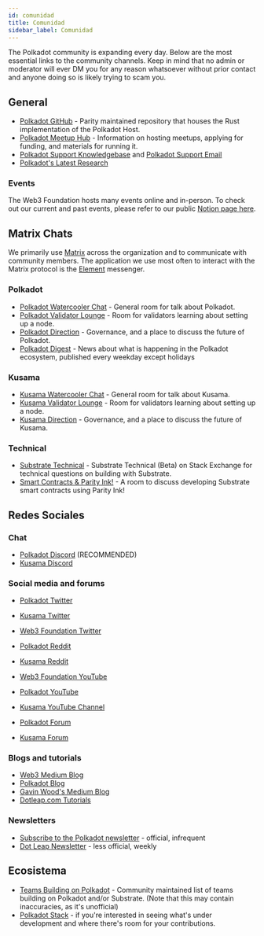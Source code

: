 ```yaml
---
id: comunidad
title: Comunidad
sidebar_label: Comunidad
---
```


The Polkadot community is expanding every day. Below are the most essential links to the community channels. Keep in mind that no admin or moderator will ever DM you for any reason whatsoever without prior contact and anyone doing so is likely trying to scam you.

## General

- [Polkadot GitHub](https://github.com/paritytech/polkadot/) - Parity maintained repository that houses the Rust implementation of the Polkadot Host.
- [Polkadot Meetup Hub](https://www.notion.so/web3foundation/Polkadot-Meetup-Hub-4511c156770e4ba9936386d8be5fe5be) - Information on hosting meetups, applying for funding, and materials for running it.
- [Polkadot Support Knowledgebase](https://support.polkadot.network/support/home) and [Polkadot Support Email](mailto:support@polkadot.network)
- [Polkadot's Latest Research](https://research.web3.foundation/en/latest/polkadot/)

### Events

The Web3 Foundation hosts many events online and in-person. To check out our current and past events, please refer to our public [Notion page here](https://www.notion.so/Public-Events-Database-fdd2df4c29d04818a5dd403e2b85920d).

## Matrix Chats

We primarily use [Matrix](https://matrix.org) across the organization and to communicate with community members. The application we use most often to interact with the Matrix protocol is the [Element](https://app.element.io) messenger.

### Polkadot

- [Polkadot Watercooler Chat](https://app.element.io/#/room/!FdCojkeGzZLSEoiecf:web3.foundation?via=matrix.parity.io&via=matrix.org&via=web3.foundation) - General room for talk about Polkadot.
- [Polkadot Validator Lounge](https://app.element.io/#/room/#polkadot-validator-lounge:matrix.org) - Room for validators learning about setting up a node.
- [Polkadot Direction](https://app.element.io/#/room/!OwgojQyBzTlUQGGLhq:matrix.parity.io?via=matrix.parity.io&via=matrix.org&via=web3.foundation) - Governance, and a place to discuss the future of Polkadot.
- [Polkadot Digest](https://matrix.to/#/!vMpYyTkvjXcevxSdsQ:web3.foundation) - News about what is happening in the Polkadot ecosystem, published every weekday except holidays

### Kusama

- [Kusama Watercooler Chat](https://app.element.io/#/room/%23kusamawatercooler:polkadot.builders) - General room for talk about Kusama.
- [Kusama Validator Lounge](https://app.element.io/#/room/!LhjZccBOqFNYKLdmbb:polkadot.builders?via=matrix.parity.io&via=matrix.org&via=web3.foundation) - Room for validators learning about setting up a node.
- [Kusama Direction](https://app.element.io/#/room/!QXMnIJzxlnVrvRzhUA:matrix.parity.io?via=matrix.parity.io&via=matrix.org&via=web3.foundation) - Governance, and a place to discuss the future of Kusama.

### Technical

- [Substrate Technical](https://area51.stackexchange.com/proposals/126136/substrate) - Substrate Technical (Beta) on Stack Exchange for technical questions on building with Substrate.
- [Smart Contracts & Parity Ink!](https://app.element.io/#/room/!tYUCYdSvSYPMjWNDDD:matrix.parity.io?via=matrix.parity.io&via=matrix.org&via=web3.foundation) - A room to discuss developing Substrate smart contracts using Parity Ink!

## Redes Sociales

### Chat

- [Polkadot Discord](https://discord.gg/wGUDt2p) (RECOMMENDED)
- [Kusama Discord](https://discord.gg/JSJcRwz8fp)

### Social media and forums

- [Polkadot Twitter](https://twitter.com/Polkadot)
- [Kusama Twitter](https://twitter.com/kusamanetwork)
- [Web3 Foundation Twitter](https://twitter.com/web3foundation)

- [Polkadot Reddit](https://www.reddit.com/r/dot/)
- [Kusama Reddit](https://www.reddit.com/r/Kusama)

- [Web3 Foundation YouTube](https://www.youtube.com/channel/UClnw_bcNg4CAzF772qEtq4g)
- [Polkadot YouTube](https://www.youtube.com/channel/UCB7PbjuZLEba_znc7mEGNgw)
- [Kusama YouTube Channel](http://youtube.com/c/kusamanetwork)

- [Polkadot Forum](https://forum.polkadot.network)
- [Kusama Forum](https://forum.kusama.network)

### Blogs and tutorials

- [Web3 Medium Blog](https://medium.com/@web3)
- [Polkadot Blog](https://polkadot.network/blog/)
- [Gavin Wood's Medium Blog](https://medium.com/@gavofyork)
- [Dotleap.com Tutorials](https://dotleap.com)

### Newsletters

- [Subscribe to the Polkadot newsletter](https://share.hsforms.com/1LL1CBwiASxC5pJUYZAiDVw4752a) - official, infrequent
- [Dot Leap Newsletter](https://dotleap.substack.com/) - less official, weekly

## Ecosistema

- [Teams Building on Polkadot](https://polkaproject.com/) - Community maintained list of teams building on Polkadot and/or Substrate. (Note that this may contain inaccuracies, as it's unofficial)
- [Polkadot Stack](https://github.com/w3f/General-Grants-Program/blob/master/grants/polkadot_stack.md) - if you're interested in seeing what's under development and where there's room for your contributions.
